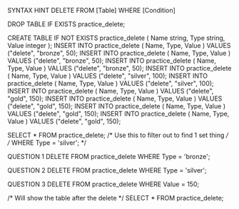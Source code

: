 SYNTAX HINT
DELETE FROM [Table] WHERE [Condition]

DROP TABLE IF EXISTS practice_delete;

CREATE TABLE IF NOT EXISTS practice_delete ( Name string, Type string, Value integer );
INSERT INTO practice_delete ( Name, Type, Value ) VALUES ("delete", "bronze", 50);
INSERT INTO practice_delete ( Name, Type, Value ) VALUES ("delete", "bronze", 50);
INSERT INTO practice_delete ( Name, Type, Value ) VALUES ("delete", "bronze", 50);
INSERT INTO practice_delete ( Name, Type, Value ) VALUES ("delete", "silver", 100);
INSERT INTO practice_delete ( Name, Type, Value ) VALUES ("delete", "silver", 100);
INSERT INTO practice_delete ( Name, Type, Value ) VALUES ("delete", "gold", 150);
INSERT INTO practice_delete ( Name, Type, Value ) VALUES ("delete", "gold", 150);
INSERT INTO practice_delete ( Name, Type, Value ) VALUES ("delete", "gold", 150);
INSERT INTO practice_delete ( Name, Type, Value ) VALUES ("delete", "gold", 150);

SELECT * FROM practice_delete;
/* Use this to filter out to find 1 set thing */
/* WHERE Type = 'silver'; */

QUESTION 1
DELETE 
FROM practice_delete
WHERE Type = 'bronze';

QUESTION 2
DELETE
FROM practice_delete
WHERE Type = 'silver';

QUESTION 3
DELETE
FROM practice_delete
WHERE Value = 150;

/* Will show the table after the delete */
SELECT * FROM practice_delete;
